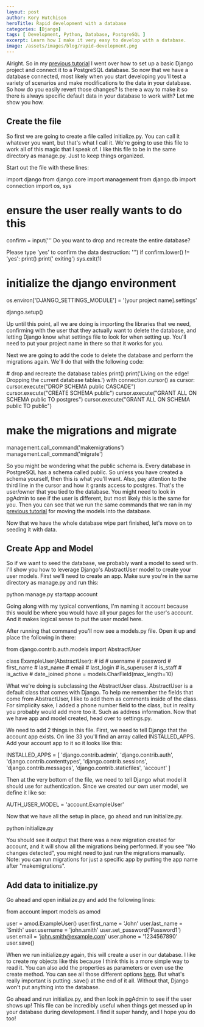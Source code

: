 ```yaml
---
layout: post
author: Kory Hutchison
heroTitle: Rapid development with a database
categories: [Django]
tags: [ Development, Python, Database, PostgreSQL ]
excerpt: Learn how I make it very easy to develop with a database.
image: /assets/images/blog/rapid-development.png
---
```

Alright. So in my [previous tutorial](/django/2019/05/14/basic-django-project-setup.html) I
went over how to set up a basic Django project and connect it to a PostgreSQL database.
So now that we have a database connected, most likely when you start developing you'll
test a variety of scenarios and make modifications to the data in your database. So how
do you easily revert those changes? Is there a way to make it so there is always
specific default data in your database to work with? Let me show you how.

## Create the file

So first we are going to create a file called initialize.py. You can call it whatever
you want, but that's what I call it. We're going to use this file to work all of this
magic that I speak of. I like this file to be in the same directory as manage.py. Just to
keep things organized.

Start out the file with these lines:

<highlight-code lang="python">
import django
from django.core import management
from django.db import connection
import os, sys


# ensure the user really wants to do this
confirm = input('''
  Do you want to drop and recreate the entire database?

  Please type 'yes' to confirm the data destruction: ''')
if confirm.lower() != 'yes':
    print()
    print('  exiting')
    sys.exit(1)

# initialize the django environment
os.environ['DJANGO_SETTINGS_MODULE'] = '[your project name].settings'

django.setup()
</highlight-code>

Up until this point, all we are doing is importing the libraries that we need,
confirming with the user that they actually want to delete the database, and letting
Django know what settings file to look for when setting up. You'll need to put
your project name in there so that it works for you.

Next we are going to add the code to delete the database and perform the migrations
again. We'll do that with the following code:

<highlight-code lang="python">
# drop and recreate the database tables
print()
print('Living on the edge!  Dropping the current database tables.')
with connection.cursor() as cursor:
    cursor.execute("DROP SCHEMA public CASCADE")
    cursor.execute("CREATE SCHEMA public")
    cursor.execute("GRANT ALL ON SCHEMA public TO postgres")
    cursor.execute("GRANT ALL ON SCHEMA public TO public")

# make the migrations and migrate
management.call_command('makemigrations')
management.call_command('migrate')
</highlight-code>

So you might be wondering what the public schema is. Every database in PostgreSQL
has a schema called public. So unless you have created a schema yourself, then this is
what you'll want. Also, pay attention to the third line in the cursor and how it grants
access to postgres. That's the user/owner that you tied to the database. You might
need to look in pgAdmin to see if the user is different, but most likely this is the same for you.
Then you can see that we run the same commands that we ran in my [previous tutorial](/django/2019/05/14/basic-django-project-setup.html)
for moving the models into the database.

Now that we have the whole database wipe part finished, let's move on to seeding
it with data.

## Create App and Model

So if we want to seed the database, we probably want a model to seed with. I'll show
you how to leverage Django's AbstractUser model to create your user models. First we'll
need to create an app. Make sure you're in the same directory as manage.py and run this:

<highlight-code lang="bash">
python manage.py startapp account
</highlight-code>

Going along with my typical conventions, I'm naming it account because this would
be where you would have all your pages for the user's account. And it makes logical
sense to put the user model here.

After running that command you'll now see a models.py file. Open it up and place the
following in there:

<highlight-code lang="python">
from django.contrib.auth.models import AbstractUser

class ExampleUser(AbstractUser):
    # id
    # username
    # password
    # first_name
    # last_name
    # email
    # last_login
    # is_superuser
    # is_staff
    # is_active
    # date_joined
    phone = models.CharField(max_length=10)
</highlight-code>

What we're doing is subclassing the AbstractUser class. AbstractUser is a default class
that comes with Django. To help me remember the fields that come from AbstractUser, I
like to add them as comments inside of the class. For simplicity sake, I added a phone
number field to the class, but in reality you probably would add more too it. Such as
address information. Now that we have app and model created, head over to settings.py.

We need to add 2 things in this file. First, we need to tell Django that the account app
exists. On line 33 you'll find an array called INSTALLED_APPS. Add your account app to it so
it looks like this:

<highlight-code lang="python">
INSTALLED_APPS = [
    'django.contrib.admin',
    'django.contrib.auth',
    'django.contrib.contenttypes',
    'django.contrib.sessions',
    'django.contrib.messages',
    'django.contrib.staticfiles',
    'account'
]
</highlight-code>

Then at the very bottom of the file, we need to tell Django what model it should
use for authentication. Since we created our own user model, we define it like so:

<highlight-code lang="python">
AUTH_USER_MODEL = 'account.ExampleUser'
</highlight-code>

Now that we have all the setup in place, go ahead and run initialize.py.

<highlight-code lang="bash">
python initialize.py
</highlight-code>

You should see it output that there was a new migration created for account, and it
will show all the migrations being performed. If you see "No changes detected", you
might need to just run the migrations manually. Note: you can run migrations for just
a specific app by putting the app name after "makemigrations".

## Add data to initialize.py

Go ahead and open initialize.py and add the following lines:

<highlight-code lang="python">
from account import models as amod

user = amod.ExampleUser()
user.first_name = 'John'
user.last_name = 'Smith'
user.username = 'john.smith'
user.set_password('Password1')
user.email = 'john.smith@example.com'
user.phone = '1234567890'
user.save()
</highlight-code>

When we run initialize.py again, this will create a user in our database. I like to
create my objects like this because I think this is a more simple way to read it. You can
also add the properties as parameters or even use the create method. You can see all
those different options [here](https://docs.djangoproject.com/en/2.1/topics/db/queries/#creating-objects).
But what's really important is putting .save() at the end of it all. Without that, Django
won't put anything into the database.

Go ahead and run initialize.py, and then look in pgAdmin to see if the user shows up! This
file can be incredibly useful when things get messed up in your database during development. I find
it super handy, and I hope you do too!
